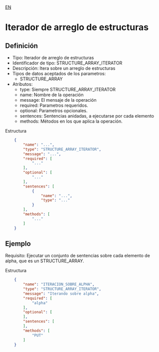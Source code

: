 [EN](STRUCTURE_ARRAY_ITERATOR.md)
# Iterador de arreglo de estructuras

## Definición
* Tipo: Iterador de arreglo de estructuras
* Identificador de tipo: STRUCTURE_ARRAY_ITERATOR
* Descripción: Itera sobre un arreglo de estructuras
* Tipos de datos aceptados de los parametros:
  * STRUCTURE_ARRAY
* Atributos:
  * type: Siempre STRUCTURE_ARRAY_ITERATOR
  * name: Nombre de la operación
  * message: El mensaje de la operación
  * required: Parametros requeridos.
  * optional: Parametros opcionales.
  * sentences: Sentencias anidadas, a ejecutarse por cada elemento
  * methods: Métodos en los que aplica la operación.

Estructura
```json
	{
		"name": "...",
		"type": "STRUCTURE_ARRAY_ITERATOR",
		"message": "...",
		"required": [
			"..."
		],
		"optional": [
			"..."
		],
		"sentences": [
			{
				"name": "...",
				"type": "..."
			}
		],
		"methods": [
			"..."
		]
	}
```
## Ejemplo

Requisito:  Ejecutar un conjunto de sentencias sobre cada elemento de alpha, que es un STRUCTURE_ARRAY.

Estructura
```json
	{
		"name": "ITERACION_SOBRE_ALPHA",
		"type": "STRUCTURE_ARRAY_ITERATOR",
		"message": "Iterando sobre alpha",
		"required": [
			"alpha"
		],
		"optional": [
		],
		"sentences": [
		],
		"methods": [
			"PUT"
		]
	}
```
